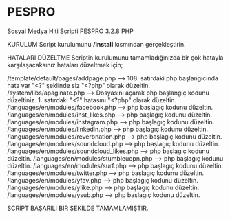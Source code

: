 # PESPRO
Sosyal Medya Hiti Scripti PESPRO 3.2.8 PHP

KURULUM
Script kurulumunu <b>/install</b> kısmından gerçekleştirin.

HATALARI DÜZELTME
Scriptin kurulumunu tamamladığınızda bir çok hatayla karşılaşacaksınız hataları düzeltmek için;

/template/default/pages/addpage.php --> 108. satırdaki php başlangıcında hata var "<?" şeklinde siz "<?php" olarak düzeltin.
/system/libs/apaginate.php --> Dosyasını açarak php başlangıç kodunu düzeltiniz. 1. satırdaki "<?" hatasını "<?php" olarak düzeltin.
/languages/en/modules/facebook.php --> php başlagıç kodunu düzeltin.
/languages/en/modules/inst_likes.php --> php başlagıç kodunu düzeltin.
/languages/en/modules/instagram.php --> php başlagıç kodunu düzeltin.
/languages/en/modules/linkedin.php --> php başlagıç kodunu düzeltin.
/languages/en/modules/reverbnation.php --> php başlagıç kodunu düzeltin.
/languages/en/modules/soundcloud.php --> php başlagıç kodunu düzeltin.
/languages/en/modules/soundcloud_likes.php --> php başlagıç kodunu düzeltin.
/languages/en/modules/stumbleuopn.php --> php başlagıç kodunu düzeltin.
/languages/en/modules/surf.php --> php başlagıç kodunu düzeltin.
/languages/en/modules/twitter.php --> php başlagıç kodunu düzeltin.
/languages/en/modules/yfav.php --> php başlagıç kodunu düzeltin.
/languages/en/modules/ylike.php --> php başlagıç kodunu düzeltin.
/languages/en/modules/ysub.php --> php başlagıç kodunu düzeltin.

SCRİPT BAŞARILI BİR ŞEKİLDE TAMAMLAMIŞTIR.




